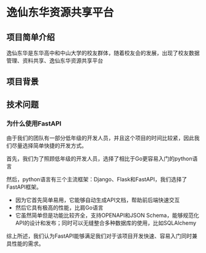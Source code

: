 # 逸仙东华资源共享平台

## 项目简单介绍

逸仙东华是东华高中和中山大学的校友群体，随着校友会的发展，出现了校友数据管理、资料共享、逸仙东华资源共享平台

## 项目背景



## 技术问题

### 为什么使用FastAPI

由于我们的团队有一部分低年级的开发人员，并且这个项目的时间比较紧，因此我们尽量选择简单快捷的开发方式。

首先，我们为了照顾低年级的开发人员，选择了相比于Go更容易入门的python语言

然后，python语言有三个主流框架：Django、Flask和FastAPI，我们选择了FastAPI框架。

- 因为它首先简单易用，它能够自动生成API文档，帮助前后端快速交互
- 然后它具有极高的性能，比肩Go语言
- 它虽然简单但是功能比较齐全，支持OPENAPI和JSON Schema，能够规范化API的设计和发布；同时可以无缝整合多种数据库的使用，比如SQLAlchemy

综上所述，我们认为FastAPI能够满足我们对于该项目开发快速、容易入门同时兼具性能的需求。


